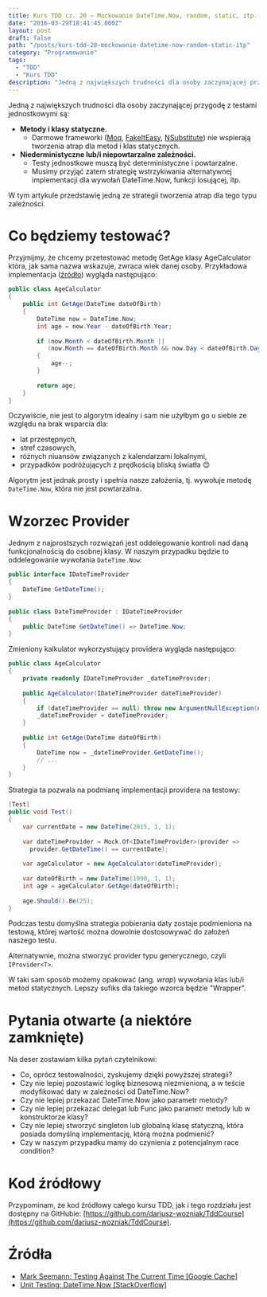 ```yaml
---
title: Kurs TDD cz. 20 — Mockowanie DateTime.Now, random, static, itp.
date: "2016-03-29T18:41:45.000Z"
layout: post
draft: false
path: "/posts/kurs-tdd-20-mockowanie-datetime-now-random-static-itp"
category: "Programowanie"
tags:
  - "TDD"
  - "Kurs TDD"
description: "Jedną z największych trudności dla osoby zaczynającej przygodę z testami jednostkowymi są metody i klasy statyczne oraz niederministyczne lub/i niepowtarzalne zależności. Testy jednostkowe muszą być deterministyczne i powtarzalne. Musimy przyjąć zatem strategię wstrzykiwania alternatywnej implementacji dla wywołań DateTime.Now, funkcji losującej, itp. W tym artykule przedstawię jedną ze strategii tworzenia atrap dla tego typu zależności."
---
```


Jedną z największych trudności dla osoby zaczynającej przygodę z testami jednostkowymi są:

*   **Metody i klasy statyczne.**
    *   Darmowe frameworki ([Moq](/posts/kurs-tdd-15-wstep-do-moq), [FakeItEasy](/posts/kurs-tdd-17-fakeiteasy), [NSubstitute](/posts/kurs-tdd-18-nsubstitute)) nie wspierają tworzenia atrap dla metod i klas statycznych.
*   **Niederministyczne lub/i niepowtarzalne zależności.**
    *   Testy jednostkowe muszą być deterministyczne i powtarzalne.
    *   Musimy przyjąć zatem strategię wstrzykiwania alternatywnej implementacji dla wywołań DateTime.Now, funkcji losującej, itp.

W tym artykule przedstawię jedną ze strategii tworzenia atrap dla tego typu zależności.

# Co będziemy testować?

Przyjmijmy, że chcemy przetestować metodę GetAge klasy AgeCalculator która, jak sama nazwa wskazuje, zwraca wiek danej osoby. Przykładowa implementacja ([źródło](http://stackoverflow.com/a/229/297823)) wygląda następująco:

```csharp
public class AgeCalculator
{
    public int GetAge(DateTime dateOfBirth)
    {
        DateTime now = DateTime.Now;
        int age = now.Year - dateOfBirth.Year;
 
        if (now.Month < dateOfBirth.Month ||
           (now.Month == dateOfBirth.Month && now.Day < dateOfBirth.Day))
        {
            age--;
        }
 
        return age;
    }
}
```
 Oczywiście, nie jest to algorytm idealny i sam nie użyłbym go u siebie ze względu na brak wsparcia dla:

*   lat przestępnych,
*   stref czasowych,
*   różnych niuansów związanych z kalendarzami lokalnymi,
*   przypadków podróżujących z prędkością bliską światła 😊

Algorytm jest jednak prosty i spełnia nasze założenia, tj. wywołuje metodę `DateTime.Now`, która nie jest powtarzalna.

# Wzorzec Provider

Jednym z najprostszych rozwiązań jest oddelegowanie kontroli nad daną funkcjonalnością do osobnej klasy. W naszym przypadku będzie to oddelegowanie wywołania `DateTime.Now`:

```csharp
public interface IDateTimeProvider
{
    DateTime GetDateTime();
}
 
public class DateTimeProvider : IDateTimeProvider
{
    public DateTime GetDateTime() => DateTime.Now;
}
```

 Zmieniony kalkulator wykorzystujący providera wygląda następująco:
 
```csharp
public class AgeCalculator
{
    private readonly IDateTimeProvider _dateTimeProvider;
 
    public AgeCalculator(IDateTimeProvider dateTimeProvider)
    {
        if (dateTimeProvider == null) throw new ArgumentNullException(nameof(dateTimeProvider));
        _dateTimeProvider = dateTimeProvider;
    }
 
    public int GetAge(DateTime dateOfBirth)
    {
        DateTime now = _dateTimeProvider.GetDateTime();
        // ...
    }
}
```

 Strategia ta pozwala na podmianę implementacji providera na testowy:
 
```csharp
[Test]
public void Test()
{
    var currentDate = new DateTime(2015, 1, 1);
    
    var dateTimeProvider = Mock.Of<IDateTimeProvider>(provider =>
      provider.GetDateTime() == currentDate);
 
    var ageCalculator = new AgeCalculator(dateTimeProvider);
 
    var dateOfBirth = new DateTime(1990, 1, 1);
    int age = ageCalculator.GetAge(dateOfBirth);
 
    age.Should().Be(25);
}
```

 Podczas testu domyślna strategia pobierania daty zostaje podmieniona na testową, której wartość można dowolnie dostosowywać do założeń naszego testu.
 
 Alternatywnie, można stworzyć provider typu generycznego, czyli `IProvider<T>`.
 
 W taki sam sposób możemy opakować (ang. _wrap_) wywołania klas lub/i metod statycznych. Lepszy sufiks dla takiego wzorca będzie "Wrapper".

# Pytania otwarte (a niektóre zamknięte)

Na deser zostawiam kilka pytań czytelnikowi:

*   Co, oprócz testowalności, zyskujemy dzięki powyższej strategii?
*   Czy nie lepiej pozostawić logikę biznesową niezmienioną, a w teście modyfikować daty w zależności od DateTime.Now?
*   Czy nie lepiej przekazać DateTime.Now jako parametr metody?
*   Czy nie lepiej przekazać delegat lub Func<DateTime> jako parametr metody lub w konstruktorze klasy?
*   Czy nie lepiej stworzyć singleton lub globalną klasę statyczną, która posiada domyślną implementację, którą można podmienić?
*   Czy w naszym przypadku mamy do czynienia z potencjalnym race condition?

# Kod źródłowy

Przypominam, że kod źródłowy całego kursu TDD, jak i tego rozdziału jest dostępny na GitHubie: [https://github.com/dariusz-wozniak/TddCourse](https://github.com/dariusz-wozniak/TddCourse).

# Źródła

*   [Mark Seemann: Testing Against The Current Time \[Google Cache\]](http://webcache.googleusercontent.com/search?q=cache:23h1pN30EYoJ:blogs.msdn.com/b/ploeh/archive/2007/05/12/testingagainstthecurrenttime.aspx+&cd=1&hl=en&ct=clnk&gl=pl&client=ubuntu)
*   [Unit Testing: DateTime.Now \[StackOverflow\]](http://stackoverflow.com/questions/2425721/unit-testing-datetime-now/2425739)